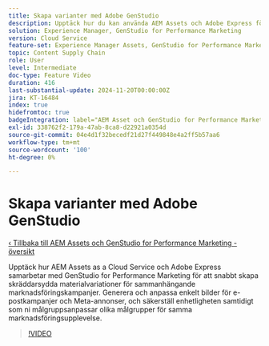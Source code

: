 ```yaml
---
title: Skapa varianter med Adobe GenStudio
description: Upptäck hur du kan använda AEM Assets och Adobe Express för att skapa varianter av e-post och metaannonser, vilket ger en sammanhängande marknadsföringsupplevelse.
solution: Experience Manager, GenStudio for Performance Marketing
version: Cloud Service
feature-set: Experience Manager Assets, GenStudio for Performance Marketing
topic: Content Supply Chain
role: User
level: Intermediate
doc-type: Feature Video
duration: 416
last-substantial-update: 2024-11-20T00:00:00Z
jira: KT-16484
index: true
hidefromtoc: true
badgeIntegration: label="AEM Asset och GenStudio for Performance Marketing" type="positive"
exl-id: 338762f2-179a-47ab-8ca8-d22921a0354d
source-git-commit: 04e4d1f32becedf21d27f449848e4a2ff5b57aa6
workflow-type: tm+mt
source-wordcount: '100'
ht-degree: 0%

---
```


# Skapa varianter med Adobe GenStudio

[‹ Tillbaka till AEM Assets och GenStudio for Performance Marketing - översikt](./overview.md)

Upptäck hur AEM Assets as a Cloud Service och Adobe Express samarbetar med GenStudio for Performance Marketing för att snabbt skapa skräddarsydda materialvariationer för sammanhängande marknadsföringskampanjer. Generera och anpassa enkelt bilder för e-postkampanjer och Meta-annonser, och säkerställ enhetligheten samtidigt som ni målgruppsanpassar olika målgrupper för samma marknadsföringsupplevelse.

>[!VIDEO](https://video.tv.adobe.com/v/3439266/?learn=on&enablevpops)
